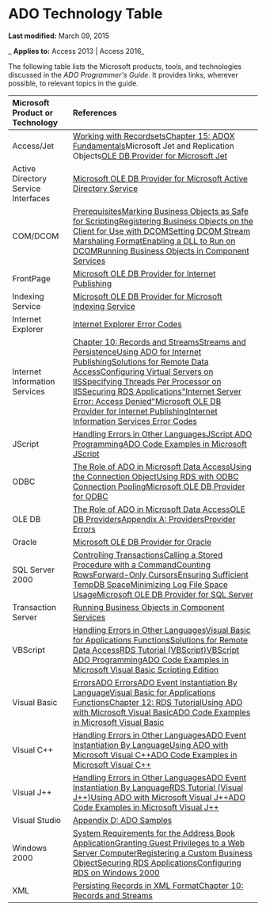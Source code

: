 
# ADO Technology Table

 **Last modified:** March 09, 2015

 _ **Applies to:** Access 2013 | Access 2016_

The following table lists the Microsoft products, tools, and technologies discussed in the  _ADO Programmer's Guide_. It provides links, wherever possible, to relevant topics in the guide.



|**Microsoft Product or Technology**|**References**|
|:-----|:-----|
|Access/Jet|[Working with Recordsets](9cd52866-2738-8150-381c-eee0b8a6cd36.md)[Chapter 15: ADOX Fundamentals](973d7579-4f34-3b31-a761-a951ab29e850.md)Microsoft Jet and Replication Objects[OLE DB Provider for Microsoft Jet](4a210d72-8c90-aa7c-4621-1a555a30a2d2.md)|
|Active Directory Service Interfaces|[Microsoft OLE DB Provider for Microsoft Active Directory Service](92d1c967-aa61-f3b5-1c0a-301ef236894c.md)|
|COM/DCOM|[Prerequisites](32a418ed-70d6-06ad-f387-b7a36abf60a6.md)[Marking Business Objects as Safe for Scripting](8ee49aec-672d-96f7-baa6-9261317a4d90.md)[Registering Business Objects on the Client for Use with DCOM](f98c419f-a8c0-b087-bb98-ab760154e99b.md)[Setting DCOM Stream Marshaling Format](5f75fc59-a9f8-6686-07f9-de292e4da787.md)[Enabling a DLL to Run on DCOM](b405f767-91f0-c869-d34e-7a953de49106.md)[Running Business Objects in Component Services](12103458-b1dd-10fc-37e8-883fd6c6b9d1.md)|
|FrontPage|[Microsoft OLE DB Provider for Internet Publishing](5d1e8db5-dabb-0914-e11e-e2eac72bfa77.md)|
|Indexing Service|[Microsoft OLE DB Provider for Microsoft Indexing Service](01c2e75c-950a-dd8a-2b20-bbd916315ec5.md)|
|Internet Explorer|[Internet Explorer Error Codes](776580d5-05fc-aa7a-d066-530d887a2a64.md)|
|Internet Information Services|[Chapter 10: Records and Streams](74862096-2273-3b61-f89c-06554ccf42cd.md)[Streams and Persistence](564fc098-52bf-77d7-9d48-75186483e3fe.md)[Using ADO for Internet Publishing](1e829783-fc12-e303-6f12-2df1ca96cb0f.md)[Solutions for Remote Data Access](ae84c05a-cf9b-2b4c-4d7a-e6c9dcd120c1.md)[Configuring Virtual Servers on IIS](0a8057a2-c90b-d0b5-21c8-5343e80708ce.md)[Specifying Threads Per Processor on IIS](12889d7b-5415-8077-2ca0-1c3a96fb89ec.md)[Securing RDS Applications](15f41cbb-d6e0-aca8-9c3a-97516d82c302.md)["Internet Server Error: Access Denied"](65f4608b-afec-2867-dae3-e29bae03a6fd.md)[Microsoft OLE DB Provider for Internet Publishing](5d1e8db5-dabb-0914-e11e-e2eac72bfa77.md)[Internet Information Services Error Codes](1ed57b89-b471-88e5-e5af-85323dec18d3.md)|
|JScript|[Handling Errors in Other Languages](74497220-dcbf-2f1d-8fde-166e0df22cac.md)[JScript ADO Programming](2254f111-e6c2-1ad7-eb65-ee0550056d89.md)[ADO Code Examples in Microsoft JScript](32e82313-4ee7-2d78-4840-e929b4e67ac8.md)|
|ODBC|[The Role of ADO in Microsoft Data Access](e9087ec8-850b-ebbe-369a-a5987a528de6.md)[Using the Connection Object](e8786411-2be4-8d75-9df7-e345d5a6a7e8.md)[Using RDS with ODBC Connection Pooling](6e8b023a-d211-44cb-10af-d43174a5d4bc.md)[Microsoft OLE DB Provider for ODBC](c507567e-5ad1-b32a-f6ad-5ba2c39aa4c2.md)|
|OLE DB|[The Role of ADO in Microsoft Data Access](e9087ec8-850b-ebbe-369a-a5987a528de6.md)[OLE DB Providers](ef412198-eac5-bf86-73fd-574e67276408.md)[Appendix A: Providers](b3f92279-8d66-ad59-71c4-c0448168125a.md)[Provider Errors](9c39d450-6e67-b2fd-aeb5-849e6b65fd54.md)|
|Oracle|[Microsoft OLE DB Provider for Oracle](97508e3f-077f-9b85-f4dd-8dd01a201aba.md)|
|SQL Server 2000|[Controlling Transactions](21a9f055-6907-3818-e232-21e579cc67b7.md)[Calling a Stored Procedure with a Command](19d600d7-f717-39df-11a0-951e3ed0f812.md)[Counting Rows](ff684c5e-7f41-0dae-beea-f5c71f79bd84.md)[Forward-Only Cursors](27541bac-077b-bfe6-d9d8-713e4a945125.md)[Ensuring Sufficient TempDB Space](2729c118-ec8b-1fcb-4a90-56b57823b24c.md)[Minimizing Log File Space Usage](d527c313-35ad-c30e-6ea1-ddfeff1fe890.md)[Microsoft OLE DB Provider for SQL Server](0ffdea03-1a76-499b-f649-423f6b3c13d7.md)|
|Transaction Server|[Running Business Objects in Component Services](12103458-b1dd-10fc-37e8-883fd6c6b9d1.md)|
|VBScript|[Handling Errors in Other Languages](74497220-dcbf-2f1d-8fde-166e0df22cac.md)[Visual Basic for Applications Functions](482b1236-0051-8737-b8f8-e29e9223a739.md)[Solutions for Remote Data Access](ae84c05a-cf9b-2b4c-4d7a-e6c9dcd120c1.md)[RDS Tutorial (VBScript)](7a6596fd-00b9-a637-7d00-fb55a621305f.md)[VBScript ADO Programming](24be1c70-8813-ed98-c3e5-fb33a68e7b41.md)[ADO Code Examples in Microsoft Visual Basic Scripting Edition](841a7005-9f04-ecbf-fd8f-d924b7cbfce0.md)|
|Visual Basic|[Errors](42f5cab9-f32a-d789-10e8-8d73892427f6.md)[ADO Errors](02fcf563-ce2d-9ef7-b8ae-2795f667335a.md)[ADO Event Instantiation By Language](http://msdn.microsoft.com/library/f4f5f1a3-bf9a-840a-3931-fbc7c42a00c7%28Office.15%29.aspx)[Visual Basic for Applications Functions](482b1236-0051-8737-b8f8-e29e9223a739.md)[Chapter 12: RDS Tutorial](fa44a5e8-e4df-dfdd-d7a1-a870ec3cabdd.md)[Using ADO with Microsoft Visual Basic](5e0fb2ec-42aa-e181-386f-099607ac7400.md)[ADO Code Examples in Microsoft Visual Basic](5eb855d4-e5e1-2626-3a21-891d195fb193.md)|
|Visual C++|[Handling Errors in Other Languages](74497220-dcbf-2f1d-8fde-166e0df22cac.md)[ADO Event Instantiation By Language](http://msdn.microsoft.com/library/f4f5f1a3-bf9a-840a-3931-fbc7c42a00c7%28Office.15%29.aspx)[Using ADO with Microsoft Visual C++](80ba75d4-5c93-e79f-59a8-59abf091d3b6.md)[ADO Code Examples in Microsoft Visual C++](4542fed7-4d5e-83f9-84dc-7f7991f969dc.md)|
|Visual J++|[Handling Errors in Other Languages](74497220-dcbf-2f1d-8fde-166e0df22cac.md)[ADO Event Instantiation By Language](http://msdn.microsoft.com/library/f4f5f1a3-bf9a-840a-3931-fbc7c42a00c7%28Office.15%29.aspx)[RDS Tutorial (Visual J++)](b5679bfe-e830-05df-8a1c-0744c96abe90.md)[Using ADO with Microsoft Visual J++](88630e80-92f0-9a9f-b23a-da7344ce45c8.md)[ADO Code Examples in Microsoft Visual J++](c924a813-0375-3e8e-f9e3-ff5ca51db218.md)|
|Visual Studio|[Appendix D: ADO Samples](87cb09e7-5199-5f78-ad6e-bb38079c59cf.md)|
|Windows 2000|[System Requirements for the Address Book Application](4e9dac80-1e9c-d06e-2836-3194c77af192.md)[Granting Guest Privileges to a Web Server Computer](4ec9c05b-36f6-de22-b848-0cb8573f9dd1.md)[Registering a Custom Business Object](http://msdn.microsoft.com/library/eed3b78e-310a-98fa-5cf9-32edaab0402f%28Office.15%29.aspx)[Securing RDS Applications](15f41cbb-d6e0-aca8-9c3a-97516d82c302.md)[Configuring RDS on Windows 2000](eb2d4c1d-8b3b-07ac-258f-edb0b1a3daba.md)|
|XML|[Persisting Records in XML Format](8071e244-60c7-759c-094c-152add5d72e4.md)[Chapter 10: Records and Streams](74862096-2273-3b61-f89c-06554ccf42cd.md)|
